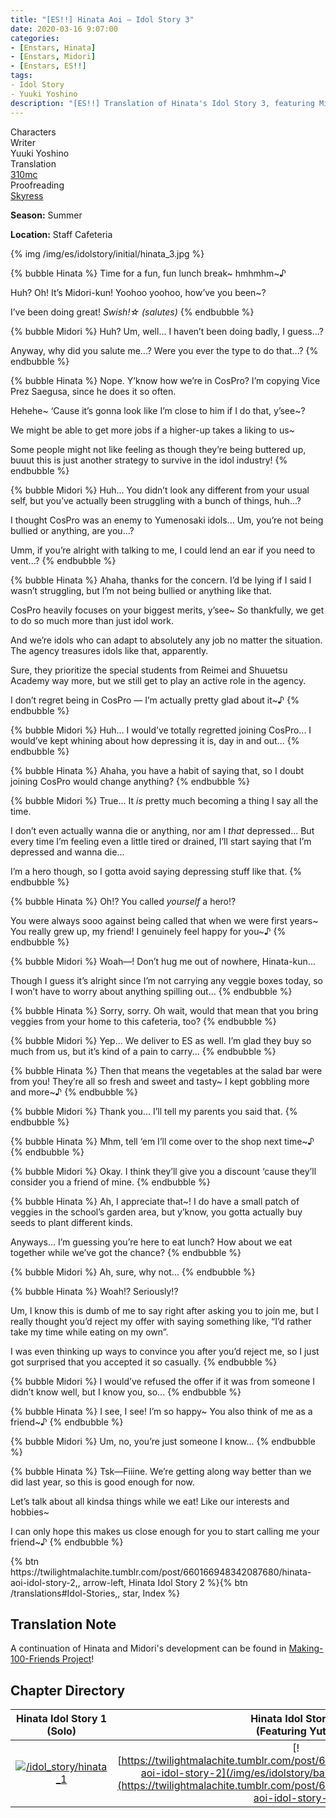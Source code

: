 ```yaml
---
title: "[ES!!] Hinata Aoi – Idol Story 3"
date: 2020-03-16 9:07:00
categories:
- [Enstars, Hinata]
- [Enstars, Midori]
- [Enstars, ES!!]
tags:
- Idol Story
- Yuuki Yoshino
description: "[ES!!] Translation of Hinata's Idol Story 3, featuring Midori."
---
```

<div class="three-wrapper" style="--storyColor:#965e7d;--storyColor-rgb:150,94,125;--storyColor-h:326.8;--storyColor-s: 23%;--storyColor-l:47.8%;">
    <div class="info-area">
        <div class="info">
            <div class="info-item characters">
                <div class="label">
                    Characters
                </div>
                <div class="value">
								<a href="/categories/Enstars/Hinata" character="Hinata"></a>
                <a href="/categories/Enstars/Midori" character="Midori"></a>
                </div>
            </div>
            <div class="info-item one">
                <div class="label">
                    Writer
                </div>
                <div class="value">
                    Yuuki Yoshino
                </div>
            </div>
            <div class="info-item two">
                <div class="label">
                    Translation
                </div>
                <div class="value">
                    <a href="/about">310mc</a>
                </div>
            </div>
            <div class="info-item three">
                <div class="label">
                   Proofreading
                </div>
                <div class="value">
                    <a href="https://twitter.com/skyress_tl">Skyress</a>
                </div>
            </div>
        </div>
    </div>
</div>

<!-- more -->
<div class="msr-season summer">
    <p><span><b>Season:</b> Summer</span></p>
</div>

<div class="msr-location">
    <p><span><b>Location:</b> Staff Cafeteria</span></p>
</div>

{% img /img/es/idolstory/initial/hinata_3.jpg %}

{% bubble Hinata %}
Time for a fun, fun lunch break~ hmhmhm~♪

Huh? Oh! It’s Midori-kun! Yoohoo yoohoo, how’ve you been~?

I’ve been doing great! *Swish!☆ <th>(salutes)</th>*
{% endbubble %}

{% bubble Midori %}
Huh? Um, well... I haven’t been doing badly, I guess...?

Anyway, why did you salute me...? Were you ever the type to do that...?
{% endbubble %}

{% bubble Hinata %}
Nope. Y’know how we’re in CosPro? I’m copying Vice Prez Saegusa, since he does it so often.

Hehehe~ ‘Cause it’s gonna look like I’m close to him if I do that, y’see~?

We might be able to get more jobs if a higher-up takes a liking to us~

Some people might not like feeling as though they’re being buttered up, buuut this is just another strategy to survive in the idol industry!
{% endbubble %}

{% bubble Midori %}
Huh... You didn’t look any different from your usual self, but you’ve actually been struggling with a bunch of things, huh...?

I thought CosPro was an enemy to Yumenosaki idols... Um, you’re not being bullied or anything, are you...?

Umm, if you’re alright with talking to me, I could lend an ear if you need to vent...?
{% endbubble %}

{% bubble Hinata %}
Ahaha, thanks for the concern. I’d be lying if I said I wasn’t struggling, but I’m not being bullied or anything like that.

CosPro heavily focuses on your biggest merits, y’see~ So thankfully, we get to do so much more than just idol work.

And we’re idols who can adapt to absolutely any job no matter the situation. The agency treasures idols like that, apparently.

Sure, they prioritize the special students from Reimei and Shuuetsu Academy way more, but we still get to play an active role in the agency.

I don’t regret being in CosPro — I’m actually pretty glad about it~♪
{% endbubble %}

{% bubble Midori %}
Huh... I would’ve totally regretted joining CosPro... I would’ve kept whining about how depressing it is, day in and out...
{% endbubble %}

{% bubble Hinata %}
Ahaha, you have a habit of saying that, so I doubt joining CosPro would change anything?
{% endbubble %}

{% bubble Midori %}
True... It *is* pretty much becoming a thing I say all the time.

I don’t even actually wanna die or anything, nor am I *that* depressed... But every time I’m feeling even a little tired or drained, I’ll start saying that I’m depressed and wanna die...

I’m a hero though, so I gotta avoid saying depressing stuff like that.
{% endbubble %}

{% bubble Hinata %}
Oh!? You called *yourself* a hero!?

You were always sooo against being called that when we were first years~ You really grew up, my friend! I genuinely feel happy for you~♪
{% endbubble %}

{% bubble Midori %}
Woah—! Don’t hug me out of nowhere, Hinata-kun...

Though I guess it’s alright since I’m not carrying any veggie boxes today, so I won’t have to worry about anything spilling out...
{% endbubble %}

{% bubble Hinata %}
Sorry, sorry. Oh wait, would that mean that you bring veggies from your home to this cafeteria, too?
{% endbubble %}

{% bubble Midori %}
Yep... We deliver to ES as well. I’m glad they buy so much from us, but it’s kind of a pain to carry...
{% endbubble %}

{% bubble Hinata %}
Then that means the vegetables at the salad bar were from you! They’re all so fresh and sweet and tasty~ I kept gobbling more and more~♪
{% endbubble %}

{% bubble Midori %}
Thank you... I’ll tell my parents you said that.
{% endbubble %}

{% bubble Hinata %}
Mhm, tell ‘em I’ll come over to the shop next time~♪
{% endbubble %}

{% bubble Midori %}
Okay. I think they’ll give you a discount ‘cause they’ll consider you a friend of mine.
{% endbubble %}

{% bubble Hinata %}
Ah, I appreciate that~! I do have a small patch of veggies in the school’s garden area, but y’know, you gotta actually buy seeds to plant different kinds.

Anyways... I’m guessing you’re here to eat lunch? How about we eat together while we’ve got the chance?
{% endbubble %}

{% bubble Midori %}
Ah, sure, why not...
{% endbubble %}

{% bubble Hinata %}
Woah!? Seriously!?

Um, I know this is dumb of me to say right after asking you to join me, but I really thought you’d reject my offer with saying something like, “I’d rather take my time while eating on my own”.

I was even thinking up ways to convince you after you’d reject me, so I just got surprised that you accepted it so casually.
{% endbubble %}

{% bubble Midori %}
I would’ve refused the offer if it was from someone I didn’t know well, but I know you, so...
{% endbubble %}

{% bubble Hinata %}
I see, I see! I’m so happy~ You also think of me as a friend~♪
{% endbubble %}

{% bubble Midori %}
Um, no, you’re just someone I know...
{% endbubble %}

{% bubble Hinata %}
Tsk—Fiiine. We’re getting along way better than we did last year, so this is good enough for now.

Let’s talk about all kindsa things while we eat! Like our interests and hobbies~

I can only hope this makes us close enough for you to start calling me your friend~♪
{% endbubble %}

<div toc>{% btn https://twilightmalachite.tumblr.com/post/660166948342087680/hinata-aoi-idol-story-2,, arrow-left, Hinata Idol Story 2 %}{% btn /translations#Idol-Stories,, star, Index %}</div>

## Translation Note

A continuation of Hinata and Midori's development can be found in [Making-100-Friends Project](/making_100_friends_project)!

## Chapter Directory
Hinata Idol Story 1<br>(Solo)|Hinata Idol Story 2<br>(Featuring Yuta)|Hinata Idol Story 3<br>(Featuring Midori)
:-:|:-:|:-:
[![/idol_story/hinata_1](/img/es/idolstory/banner/hinataidolstory1.jpg)](/idol_story/hinata_1)|[![https://twilightmalachite.tumblr.com/post/660166948342087680/hinata-aoi-idol-story-2](/img/es/idolstory/banner/hinataidolstory2.jpg)](https://twilightmalachite.tumblr.com/post/660166948342087680/hinata-aoi-idol-story-2)|[![/idol_story/hinata_3](/img/es/idolstory/banner/hinataidolstory3.jpg)](/idol_story/hinata_3)
